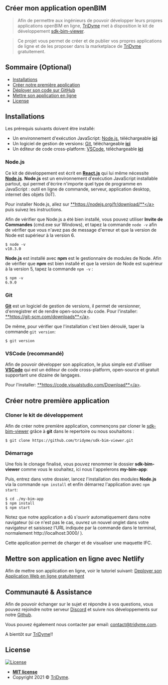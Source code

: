 ## Créer mon application openBIM

> Afin de permettre aux ingénieurs de pouvoir développer leurs propres applications openBIM en ligne, <a href="https://www.tridyme.com/fr/" target="_blank">TriDyme</a> met à disposition le kit de développement <a href="https://github.com/tridyme/sdk-bim-viewer" target="_blank">sdk-bim-viewer</a>.

> Ce projet vous permet de créer et de publier vos propres applications de ligne et de les proposer dans la marketplace de <a href="https://www.tridyme.com/fr/" target="_blank">TriDyme</a> gratuitement.

## Sommaire (Optional)

- [Installations](#installations)
- [Créer notre première application](#create-my-own-app)
- [Déployer son code sur GitHub](#github)
- [Mettre son application en ligne](#online-webapp)
- [License](#license)

## <a name="installations"></a>Installations

Les prérequis suivants doivent être installé:
- Un environnement d'exécution JavaScript: [Node.js](#nodejs), téléchargeable <a href="https://nodejs.org/fr/download/" target="_blank">**ici**</a> 
- Un logiciel de gestion de versions: [Git](#git), téléchargeable <a href="https://git-scm.com/downloads" target="_blank">**ici**</a> 
- Un éditeur de code cross-platform: [VSCode](#vscode), téléchargeable <a href="https://code.visualstudio.com/Download" target="_blank">**ici**</a> 

### <a name="nodejs"></a>Node.js

Ce kit de développement est écrit en <a href="https://fr.reactjs.org/" target="_blank">**React.js**</a> qui lui même nécessite <a href="https://nodejs.org/fr/" target="_blank">**Node.js**</a>. **Node.js** est un environnement d'exécution JavaScript installable partout, qui permet d'écrire n'importe quel type de programme en JavaScript : outil en ligne de commande, serveur, application desktop, internet des objets (IoT).

Pour installer Node.js, allez sur <a href="https://nodejs.org/fr/download/" target="_blank">**https://nodejs.org/fr/download/**</a> puis suivez les instructions.

Afin de vérifier que Node.js a été bien installé, vous pouvez utiliser **Invite de Commandes** (cmd.exe sur Windows), et tapez la commande `node -v` afin de vérifier que vous n'avez pas de message d'erreur et que la version de Node est supérieur à la version 6.

```shell
$ node -v
v10.3.0
```

**Node.js** est installé avec **npm** est le gestionnaire de modules de Node. Afin de vérifier que **npm** est bien installé et que la version de Node est supérieur à la version 5, tapez la commande `npm -v` :

```shell
$ npm -v
6.9.0
```

### <a name="git"></a>Git

<a href="https://git-scm.com/">**Git**</a> est un logiciel de gestion de versions, il permet de versionner, d'enregistrer et de rendre open-source du code. Pour l'installer: <a href="https://git-scm.com/downloads" target="_blank">**https://git-scm.com/downloads**</a>.

De même, pour vérifier que l'installation c'est bien déroulé, taper la commande `git version`:
```shell
$ git version
```

### <a name="vscode"></a>VSCode (recommandé)

Afin de pouvoir développer son application, le plus simple est d'utiliser <a href="https://code.visualstudio.com">**VSCode**</a> qui est un éditeur de code cross-platform, open-source et gratuit supportant une dizaine de langages.

Pour l'installer: <a href="https://code.visualstudio.com/Download" target="_blank">**https://code.visualstudio.com/Download**</a>.

## <a name="create-my-own-app"></a>Créer notre première application

### Cloner le kit de développement

Afin de créer notre première application, commençons par cloner le <a href="https://github.com/tridyme/sdk-bim-viewer" target="_blank">sdk-bim-viewer</a> grâce à **git** dans le repertoire ou nous souhaitons :
```shell
$ git clone https://github.com/tridyme/sdk-bim-viewer.git
```

### Démarrage

Une fois le clonage finalisé, vous pouvez renommer le dossier **sdk-bim-viewer** comme vous le souhaitez, ici nous l'appelerons **my-bim-app**:


Puis, entrez dans votre dossier, lancez l'installation des modules **Node.js** via la commande `npm install` et enfin démarrez l'application avec `npm start`:

```shell
$ cd ./my-bim-app
$ npm install
$ npm start
```
Notez que notre application a dû s'ouvrir automatiquement dans notre navigateur (si ce n'est pas le cas, ouvrez un nouvel onglet dans votre navigateur et saisissez l'URL indiquée par la commande dans le terminal, normalement  http://localhost:3000/ ).

Cette application permet de charger et de visualiser une maquette IFC.


## <a name="online-webapp"></a>Mettre son application en ligne avec Netlify

Afin de mettre son application en ligne, voir le tutoriel suivant:
<a href="https://www.tridyme.com/fr/blog/deploiement-avec-netlify">Deployer son Application Web en ligne gratuitement</a>



## <a name="assistance"></a>Communauté & Assistance

Afin de pouvoir échanger sur le sujet et répondre à vos questions, vous pouvez rejoindre notre serveur <a href="https://discord.gg/zgHGa2Tpe4" target="_blank">Discord</a> et suivre nos développements sur notre <a href="https://github.com/tridyme?tab=repositories" target="_blank">Github</a>.

Vous pouvez également nous contacter par email: <a href="contact@tridyme.com" target="_blank">contact@tridyme.com</a>.



A bientôt sur <a href="http://app.tridyme.com">TriDyme</a>!!

## License

[![License](http://img.shields.io/:license-mit-blue.svg?style=flat-square)](http://badges.mit-license.org)

- **[MIT license](http://opensource.org/licenses/mit-license.php)**
- Copyright 2021 © <a href="http://tridyme.com" target="_blank">TriDyme</a>.